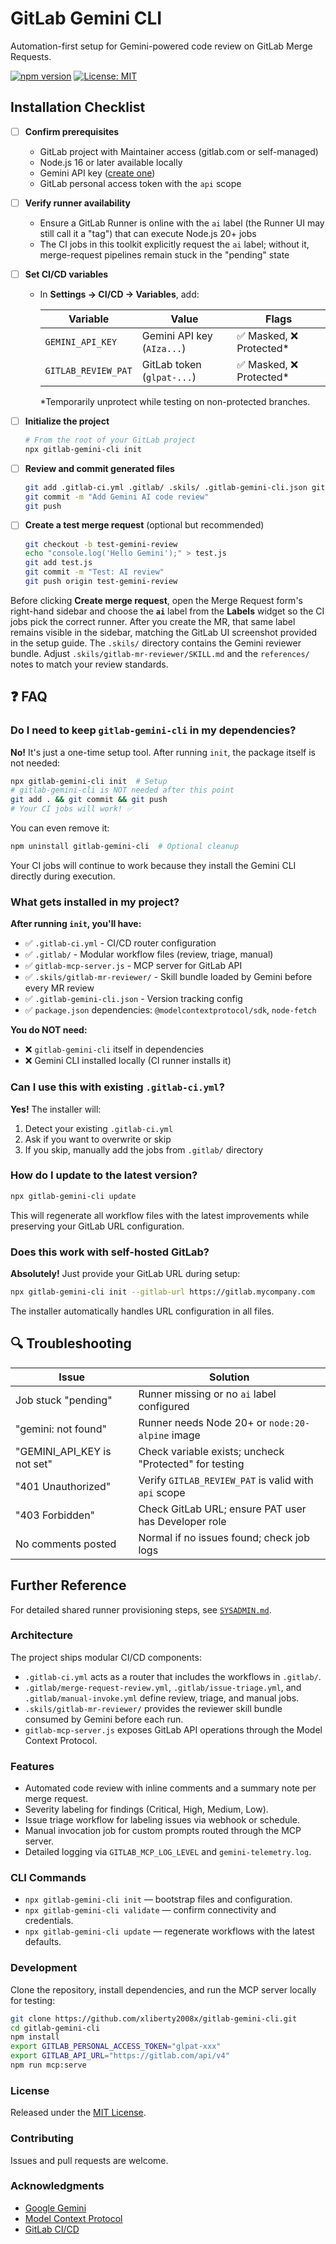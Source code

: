 # GitLab Gemini CLI

Automation-first setup for Gemini-powered code review on GitLab Merge Requests.

[![npm version](https://img.shields.io/npm/v/gitlab-gemini-cli.svg)](https://www.npmjs.com/package/gitlab-gemini-cli)
[![License: MIT](https://img.shields.io/badge/License-MIT-yellow.svg)](https://opensource.org/licenses/MIT)

## Installation Checklist

- [ ] **Confirm prerequisites**
  - GitLab project with Maintainer access (gitlab.com or self-managed)
  - Node.js 16 or later available locally
  - Gemini API key ([create one](https://aistudio.google.com/app/apikey))
  - GitLab personal access token with the `api` scope
- [ ] **Verify runner availability**
  - Ensure a GitLab Runner is online with the `ai` label (the Runner UI may still call it a "tag") that can execute Node.js 20+ jobs
  - The CI jobs in this toolkit explicitly request the `ai` label; without it, merge-request pipelines remain stuck in the "pending" state
- [ ] **Set CI/CD variables**
  - In **Settings → CI/CD → Variables**, add:

    | Variable | Value | Flags |
    |----------|-------|-------|
    | `GEMINI_API_KEY` | Gemini API key (`AIza...`) | ✅ Masked, ❌ Protected* |
    | `GITLAB_REVIEW_PAT` | GitLab token (`glpat-...`) | ✅ Masked, ❌ Protected* |

    *Temporarily unprotect while testing on non-protected branches.
- [ ] **Initialize the project**

  ```bash
  # From the root of your GitLab project
  npx gitlab-gemini-cli init
  ```

- [ ] **Review and commit generated files**

  ```bash
  git add .gitlab-ci.yml .gitlab/ .skils/ .gitlab-gemini-cli.json gitlab-mcp-server.js package.json package-lock.json
  git commit -m "Add Gemini AI code review"
  git push
  ```

- [ ] **Create a test merge request** (optional but recommended)

  ```bash
  git checkout -b test-gemini-review
  echo "console.log('Hello Gemini');" > test.js
  git add test.js
  git commit -m "Test: AI review"
  git push origin test-gemini-review
  ```

Before clicking **Create merge request**, open the Merge Request form's right-hand sidebar and choose the **`ai`** label from the **Labels** widget so the CI jobs pick the correct runner. After you create the MR, that same label remains visible in the sidebar, matching the GitLab UI screenshot provided in the setup guide. The `.skils/` directory contains the Gemini reviewer bundle. Adjust `.skils/gitlab-mr-reviewer/SKILL.md` and the `references/` notes to match your review standards.

## ❓ FAQ

### Do I need to keep `gitlab-gemini-cli` in my dependencies?

**No!** It's just a one-time setup tool. After running `init`, the package itself is not needed:

```bash
npx gitlab-gemini-cli init  # Setup
# gitlab-gemini-cli is NOT needed after this point
git add . && git commit && git push
# Your CI jobs will work! ✅
```

You can even remove it:
```bash
npm uninstall gitlab-gemini-cli  # Optional cleanup
```

Your CI jobs will continue to work because they install the Gemini CLI directly during execution.

### What gets installed in my project?

**After running `init`, you'll have:**
- ✅ `.gitlab-ci.yml` - CI/CD router configuration
- ✅ `.gitlab/` - Modular workflow files (review, triage, manual)
- ✅ `gitlab-mcp-server.js` - MCP server for GitLab API
- ✅ `.skils/gitlab-mr-reviewer/` - Skill bundle loaded by Gemini before every MR review
- ✅ `.gitlab-gemini-cli.json` - Version tracking config
- ✅ `package.json` dependencies: `@modelcontextprotocol/sdk`, `node-fetch`

**You do NOT need:**
- ❌ `gitlab-gemini-cli` itself in dependencies
- ❌ Gemini CLI installed locally (CI runner installs it)

### Can I use this with existing `.gitlab-ci.yml`?

**Yes!** The installer will:
1. Detect your existing `.gitlab-ci.yml`
2. Ask if you want to overwrite or skip
3. If you skip, manually add the jobs from `.gitlab/` directory

### How do I update to the latest version?

```bash
npx gitlab-gemini-cli update
```

This will regenerate all workflow files with the latest improvements while preserving your GitLab URL configuration.

### Does this work with self-hosted GitLab?

**Absolutely!** Just provide your GitLab URL during setup:

```bash
npx gitlab-gemini-cli init --gitlab-url https://gitlab.mycompany.com
```

The installer automatically handles URL configuration in all files.

## 🔍 Troubleshooting

| Issue | Solution |
|-------|----------|
| Job stuck "pending" | Runner missing or no `ai` label configured |
| "gemini: not found" | Runner needs Node 20+ or `node:20-alpine` image |
| "GEMINI_API_KEY is not set" | Check variable exists; uncheck "Protected" for testing |
| "401 Unauthorized" | Verify `GITLAB_REVIEW_PAT` is valid with `api` scope |
| "403 Forbidden" | Check GitLab URL; ensure PAT user has Developer role |
| No comments posted | Normal if no issues found; check job logs |


## Further Reference

For detailed shared runner provisioning steps, see [`SYSADMIN.md`](SYSADMIN.md).

### Architecture

The project ships modular CI/CD components:

- `.gitlab-ci.yml` acts as a router that includes the workflows in `.gitlab/`.
- `.gitlab/merge-request-review.yml`, `.gitlab/issue-triage.yml`, and `.gitlab/manual-invoke.yml` define review, triage, and manual jobs.
- `.skils/gitlab-mr-reviewer/` provides the reviewer skill bundle consumed by Gemini before each run.
- `gitlab-mcp-server.js` exposes GitLab API operations through the Model Context Protocol.

### Features

- Automated code review with inline comments and a summary note per merge request.
- Severity labeling for findings (Critical, High, Medium, Low).
- Issue triage workflow for labeling issues via webhook or schedule.
- Manual invocation job for custom prompts routed through the MCP server.
- Detailed logging via `GITLAB_MCP_LOG_LEVEL` and `gemini-telemetry.log`.

### CLI Commands

- `npx gitlab-gemini-cli init` — bootstrap files and configuration.
- `npx gitlab-gemini-cli validate` — confirm connectivity and credentials.
- `npx gitlab-gemini-cli update` — regenerate workflows with the latest defaults.

### Development

Clone the repository, install dependencies, and run the MCP server locally for testing:

```bash
git clone https://github.com/xliberty2008x/gitlab-gemini-cli.git
cd gitlab-gemini-cli
npm install
export GITLAB_PERSONAL_ACCESS_TOKEN="glpat-xxx"
export GITLAB_API_URL="https://gitlab.com/api/v4"
npm run mcp:serve
```

### License

Released under the [MIT License](LICENSE).

### Contributing

Issues and pull requests are welcome.

### Acknowledgments

- [Google Gemini](https://ai.google.dev/)
- [Model Context Protocol](https://modelcontextprotocol.io/)
- [GitLab CI/CD](https://docs.gitlab.com/ee/ci/)
